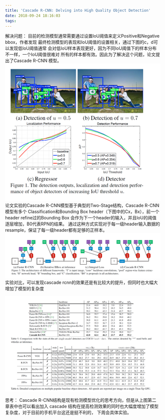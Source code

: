 ```yaml
---
title: 'Cascade R-CNN: Delving into High Quality Object Detection'
date: 2018-09-24 18:16:03
tags:
---
```

解决问题：
目前的检测模型通常需要通过设置IoU阈值来定义Positive和Negative bbox，作者发现
最终检测模型的表现和IoU阈值的设置相关，通过下图的c，d可以发现低IoU阈值通常
会对低IoU样本表现更好，因为不同IoU阈值下的样本分布不一样，一个IoU阈值很难对
所有的样本都有效。因此为了解决这个问题，论文提出了Cascade R-CNN 模型。
![Cascade R-CNN](Cascade-R-CNN-Delving-into-High-Quality-Object-Detection/image002.png)
论文实验的Cascade R-CNN模型基于典型的Two-Stage结构，Cascade R-CNN模型有多个
Classification和Bounding Box header（下图中的Cx，Bx），前一个header refine过的Bounding Box 会作为下一个header的输入，并且IoU的阈值逐层增加，B0代表RPN的结果。
通过这种方式实现对于每一级header输入数据的resample，保证了每一级header都有足够的正样本。
![Cascade R-CNN](Cascade-R-CNN-Delving-into-High-Quality-Object-Detection/image003.png)
实验对比，可以发现cascade rcnn的效果还是有比较大的提升，但同时也大幅大增加了模型的复杂度

![Cascade R-CNN](Cascade-R-CNN-Delving-into-High-Quality-Object-Detection/image004.png)

思考：
Cascade R-CNN结构是现有检测模型优化的思考方向，但是从上图第二章表中也可以看出加入
cascade 结构在提高检测效果的同时也大幅度增加了模型复杂度，对于目前的手机平台这还是挺不利的，
下周会具体实验。
